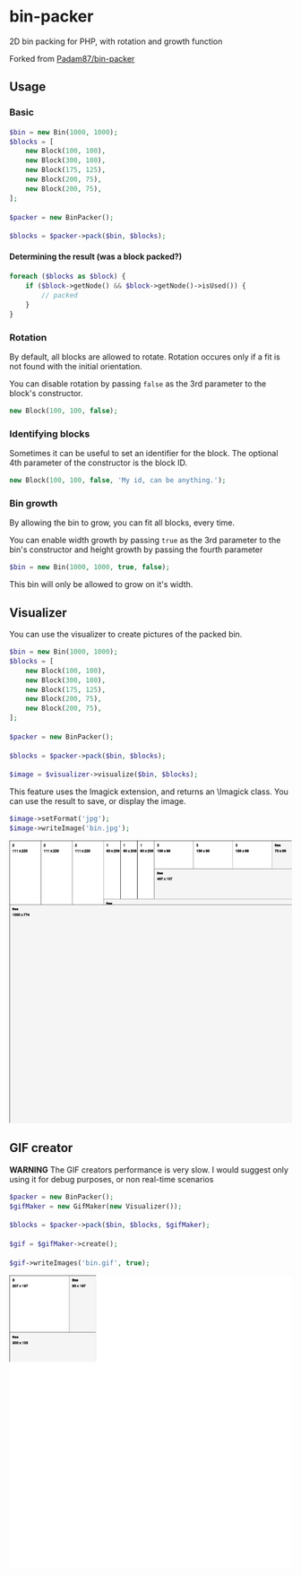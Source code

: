 # bin-packer
2D bin packing for PHP, with rotation and growth function

Forked from [Padam87/bin-packer](https://github.com/Padam87/bin-packer)

## Usage
### Basic

```php
$bin = new Bin(1000, 1000);
$blocks = [
    new Block(100, 100),
    new Block(300, 100),
    new Block(175, 125),
    new Block(200, 75),
    new Block(200, 75),
];

$packer = new BinPacker();

$blocks = $packer->pack($bin, $blocks);
```

#### Determining the result (was a block packed?)

```php
foreach ($blocks as $block) {
    if ($block->getNode() && $block->getNode()->isUsed()) {
        // packed
    }
}
```

### Rotation

By default, all blocks are allowed to rotate. Rotation occures only if a fit is not found with the initial orientation.

You can disable rotation by passing `false` as the 3rd parameter to the block's constructor.
```php
new Block(100, 100, false);
```

### Identifying blocks

Sometimes it can be useful to set an identifier for the block. The optional 4th parameter of the constructor is the block ID.

```php
new Block(100, 100, false, 'My id, can be anything.');
```

### Bin growth

By allowing the bin to grow, you can fit all blocks, every time.

You can enable width growth by passing `true` as the 3rd parameter to the bin's constructor and height growth by passing the fourth parameter
```php
$bin = new Bin(1000, 1000, true, false);
```

This bin will only be allowed to grow on it's width.


## Visualizer

You can use the visualizer to create pictures of the packed bin.

```php
$bin = new Bin(1000, 1000);
$blocks = [
    new Block(100, 100),
    new Block(300, 100),
    new Block(175, 125),
    new Block(200, 75),
    new Block(200, 75),
];

$packer = new BinPacker();

$blocks = $packer->pack($bin, $blocks);

$image = $visualizer->visualize($bin, $blocks);
```

This feature uses the Imagick extension, and returns an \Imagick class. You can use the result to save, or display the image.

```php
$image->setFormat('jpg');
$image->writeImage('bin.jpg');
```

![visualizer](docs/bin.jpg)

## GIF creator

**WARNING**
The GIF creators performance is very slow. I would suggest only using it for debug purposes, or non real-time scenarios

```php
$packer = new BinPacker();
$gifMaker = new GifMaker(new Visualizer());

$blocks = $packer->pack($bin, $blocks, $gifMaker);

$gif = $gifMaker->create();

$gif->writeImages('bin.gif', true);
```

![visualizer](docs/bin.gif)
